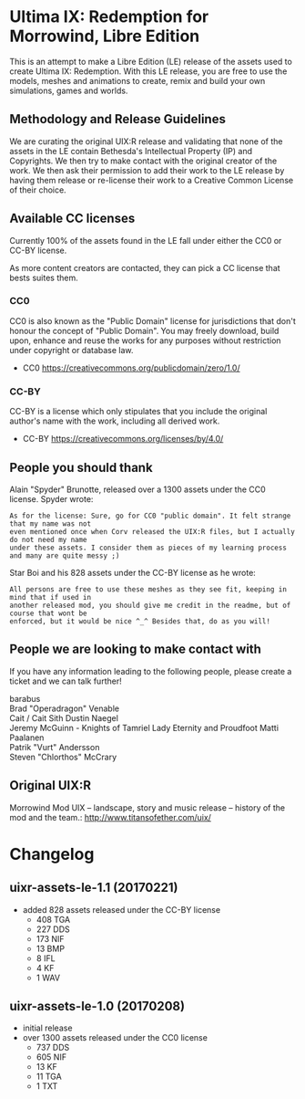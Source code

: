 # Ultima IX: Redemption for Morrowind, Libre Edition

This is an attempt to make a Libre Edition (LE) release of the assets used to create
Ultima IX: Redemption. With this LE release, you are free to use the models, meshes and animations
to create, remix and build your own simulations, games and worlds.

## Methodology and Release Guidelines

We are curating the original UIX:R release and validating that none of the assets in the LE contain
Bethesda's Intellectual Property (IP) and Copyrights. We then try to make contact with the original
creator of the work. We then ask their permission to add their work to the LE release by having them
release or re-license their work to a Creative Common License of their choice.

## Available CC licenses

Currently 100% of the assets found in the LE fall under either the CC0 or CC-BY license.

As more content creators are contacted, they can pick a CC license that bests suites them.

### CC0
CC0 is also known as the "Public Domain" license for jurisdictions that don't honour the concept 
of "Public Domain". You may freely download, build upon, enhance and reuse the works for any
purposes without restriction under copyright or database law.

  - CC0 https://creativecommons.org/publicdomain/zero/1.0/
  
### CC-BY
CC-BY is a license which only stipulates that you include the original author's name with
the work, including all derived work.

  - CC-BY https://creativecommons.org/licenses/by/4.0/

## People you should thank

Alain "Spyder" Brunotte, released over a 1300 assets under the CC0 license. Spyder wrote:

    As for the license: Sure, go for CC0 "public domain". It felt strange that my name was not
    even mentioned once when Corv released the UIX:R files, but I actually do not need my name
    under these assets. I consider them as pieces of my learning process and many are quite messy ;)

Star Boi and his 828 assets under the CC-BY license as he wrote:

    All persons are free to use these meshes as they see fit, keeping in mind that if used in
    another released mod, you should give me credit in the readme, but of course that wont be
    enforced, but it would be nice ^_^ Besides that, do as you will!

## People we are looking to make contact with

If you have any information leading to the following people, please create a ticket and we can
talk further!

barabus  
Brad "Operadragon" Venable  
Cait / Cait Sith
Dustin Naegel  
Jeremy McGuinn - Knights of Tamriel
Lady Eternity and Proudfoot
Matti Paalanen  
Patrik "Vurt" Andersson  
Steven "Chlorthos" McCrary  

## Original UIX:R

Morrowind Mod UIX – landscape, story and music release – history of the mod and the team.:
http://www.titansofether.com/uix/

# Changelog

## uixr-assets-le-1.1 (20170221)
  - added 828 assets released under the CC-BY license
    - 408 TGA
    - 227 DDS
    - 173 NIF
    - 13 BMP
    - 8 IFL
    - 4 KF
    - 1 WAV

## uixr-assets-le-1.0 (20170208)
  - initial release
  - over 1300 assets released under the CC0 license
    - 737 DDS
    - 605 NIF
    - 13 KF
    - 11 TGA
    - 1 TXT
